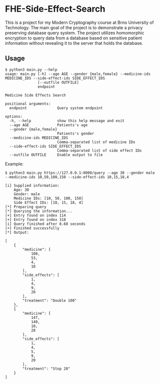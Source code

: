 # FHE-Side-Effect-Search
This is a project for my Modern Cryptography course at Brno University of Technology. The main goal of the project is to demonstrate a privacy preserving database query system. The project utilizes homomorphic encryption to query data from a database based on sensitive patient information without revealing it to the server that holds the database.


## Usage

```
$ python3 main.py --help 
usage: main.py [-h] --age AGE --gender {male,female} --medicine-ids MEDICINE_IDS --side-effect-ids SIDE_EFFECT_IDS
               [--outfile OUTFILE]
               endpoint

Medicine Side Effects Search

positional arguments:
  endpoint              Query system endpoint

options:
  -h, --help            show this help message and exit
  --age AGE             Patients's age
  --gender {male,female}
                        Patients's gender
  --medicine-ids MEDICINE_IDS
                        Comma-separated list of medicine IDs
  --side-effect-ids SIDE_EFFECT_IDS
                        Comma-separated list of side effect IDs
  --outfile OUTFILE     Enable output to file

```

Example:

```
$ python3 main.py https://127.0.0.1:8000/query --age 30 --gender male --medicine-ids 10,50,100,150 --side-effect-ids 10,15,18,4

[i] Supplied information:
	Age: 30
	Gender: male
	Medicine IDs: [10, 50, 100, 150]
	Side Effect IDs: [10, 15, 18, 4]
[*] Preparing query
[*] Querying the information...
[+] Entry found on index 114
[+] Entry found on index 318
[i] Query finished after 8.68 seconds
[+] Finished successfully
[*] Output:

[
    {
        "medicine": [
            100,
            53,
            4,
            10
        ],
        "side_effects": [
            1,
            4,
            9,
            20
        ],
        "treatment": "Double 100"
    },
    {
        "medicine": [
            147,
            140,
            10,
            28
        ],
        "side_effects": [
            1,
            4,
            5,
            9,
            20
        ],
        "treatment": "Stop 28"
    }
]
```